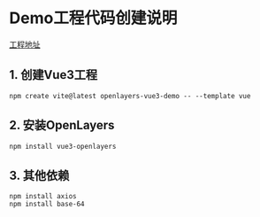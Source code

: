 # Demo工程代码创建说明

[工程地址](https://github.com/OpenGisToolbox/openlayers-vue3-demo)

## 1. 创建Vue3工程

```shell
npm create vite@latest openlayers-vue3-demo -- --template vue
```

## 2. 安装OpenLayers

```shell
npm install vue3-openlayers
```

## 3. 其他依赖

```shell
npm install axios
npm install base-64
```
